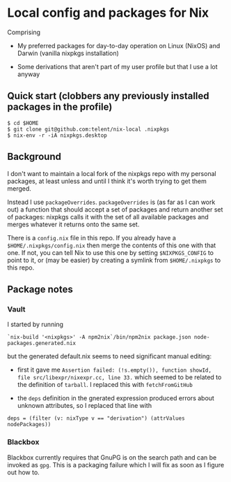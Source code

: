 # Local config and packages for Nix

Comprising

* My preferred packages for day-to-day operation on Linux (NixOS) and
Darwin (vanilla nixpkgs installation)

* Some derivations that aren't part of my user profile but that I use
  a lot anyway

## Quick start (clobbers any previously installed packages in the profile)

```
$ cd $HOME
$ git clone git@github.com:telent/nix-local .nixpkgs
$ nix-env -r -iA nixpkgs.desktop
```

## Background

I don't want to maintain a local fork of the nixpkgs repo with my
personal packages, at least unless and until I think it's worth trying
to get them merged.

Instead I use `packageOverrides`.  `packageOverrides` is (as far as I
can work out) a function that should accept a set of packages and
return another set of packages: nixpkgs calls it with the set of all
available packages and merges whatever it returns onto the same set.

There is a `config.nix` file in this repo.  If you already have a
`$HOME/.nixpkgs/config.nix` then merge the contents of this one with
that one.  If not, you can tell Nix to use this one by setting
`$NIXPKGS_CONFIG` to point to it, or (may be easier) by creating a
symlink from `$HOME/.nixpkgs` to this repo.


## Package notes

### Vault

I started by running 

```
`nix-build '<nixpkgs>' -A npm2nix`/bin/npm2nix package.json node-packages.generated.nix
```

but the generated default.nix seems to need significant manual editing:

* first it gave me `Assertion failed: (!s.empty()), function showId, file src/libexpr/nixexpr.cc, line 33.` which seemed to be related to the definition of `tarball`.  I replaced this with `fetchFromGitHub`

* the `deps` definition in the gnerated expression produced errors about unknown attributes, so I replaced that line with

```
deps = (filter (v: nixType v == "derivation") (attrValues nodePackages))
```

### Blackbox

Blackbox currently requires that GnuPG is on the search path and can
be invoked as `gpg`.  This is a packaging failure which I will fix as
soon as I figure out how to.
